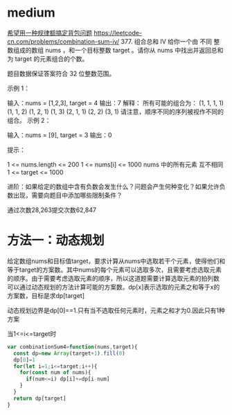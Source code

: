 # medium
[希望用一种规律额搞定背包问题](https://leetcode-cn.com/problems/combination-sum-iv/solution/xi-wang-yong-yi-chong-gui-lu-gao-ding-bei-bao-wen-/)
https://leetcode-cn.com/problems/combination-sum-iv/
377. 组合总和 Ⅳ
给你一个由 不同 整数组成的数组 nums ，和一个目标整数 target 。请你从 nums 中找出并返回总和为 target 的元素组合的个数。

题目数据保证答案符合 32 位整数范围。



示例 1：

输入：nums = [1,2,3], target = 4
输出：7
解释：
所有可能的组合为：
(1, 1, 1, 1)
(1, 1, 2)
(1, 2, 1)
(1, 3)
(2, 1, 1)
(2, 2)
(3, 1)
请注意，顺序不同的序列被视作不同的组合。
示例 2：

输入：nums = [9], target = 3
输出：0


提示：

1 <= nums.length <= 200
1 <= nums[i] <= 1000
nums 中的所有元素 互不相同
1 <= target <= 1000


进阶：如果给定的数组中含有负数会发生什么？问题会产生何种变化？如果允许负数出现，需要向题目中添加哪些限制条件？

通过次数28,263提交次数62,847


# 方法一：动态规划
给定数组nums和目标值target，要求计算从nums中选取若干个元素，使得他们和等于target的方案数。其中nums的每个元素可以选取多次，且需要考虑选取元素的顺序。由于需要考虑选取元素的顺序，所以这道题需要计算选取元素的拍列数
可以通过动态规划的方法计算可能的方案数。dp[x]表示选取的元素之和等于x的方案数，目标是求dp[target]

动态规划边界是dp[0]==1.只有当不选取任何元素时，元素之和才为0.因此只有1种方案

当1<=i<=target时

```js
var combinationSum4=function(nums,target){
  const dp=new Array(target+1).fill(0)
  dp[0]=1
  for(let i=1;i<=target;i++){
    for(const num of nums){
      if(num<=i) dp[i]+=dp[i-num]
    }
  }
  return dp[target]
}
```
